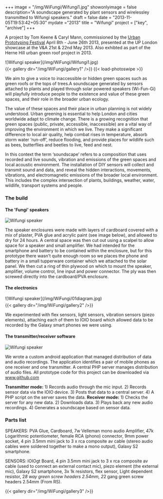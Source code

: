 +++
image = "/img/WiFungi/Wifungi1.jpg"
showonlyimage = false
description="A soundscape generated by plant sensors and wirelessley transmitted to Wifungi speakers."
draft = false
date = "2013-11-05T19:53:42+05:30"
mydate ="2013"
title = "Wifungi"
project = ["key", "archive"]
+++  

A project by Tom Keene &amp; Caryl Mann, commissioned by the <a href="http://uplondon.net">Urban Prototyping Festival</a> April 8th - June 26th 2013, presented at the UP London showcase at the V&amp;A 21st &amp; 22nd May 2013. Also exhibted as part of the Herne Hill urban green roof project in 2013.

<div style="margin-bottom:5px;">![Wifungi speaker](/img/WiFungi/Wifungi1.jpg)</div>
{{< gallery dir="/img/WiFungi/gallery1" />}}
{{< load-photoswipe >}}

We aim to give a voice to inaccessible or hidden green spaces such as green roofs or the tops of trees.A soundscape generated by sensors attached to plants and played through solar powered speakers (Wi-Fun-Gi) will playfully introduce people to the existence and value of these green spaces, and their role in the broader urban ecology.

The value of these spaces and their place in urban planning is not widely understood.  Urban greening is essential to help London and cities worldwide adapt to climate change. There is a growing recognition that green spaces (public, private, accessible, inaccessible) are a vital way of improving the environment in which we live. They make a significant difference to local air quality, help combat rises in temperature, absorb storm water ‘run-off’, reduce flooding, and provide places for wildlife such as bees, butterflies and beetles to live, feed and nest.   

In this context the term ‘soundscape’ refers to a composition that uses recorded and live sounds, vibration and emissions of the green spaces and local acoustic environment. The installation of DIY sensors will collect and transmit sound and data, and  reveal the hidden interactions, movements, vibrations, and electromagnetic emissions of the broader local environment.  This includes the complex intersection of plants, buildings, weather, water, wildlife, transport systems and people.  

### The build

#### The 'Fungi' speakers

![Wifungi speaker](/img/WiFungi/speakerinside.jpg)

The speaker enclosures were made with layers of cardboard covered with a mix of plaster, PVA glue and acrylic paint (see image below), and allowed to dry for 24 hours. A central space was then cut out using a scalpel to allow space for a speaker and small amplifier. We had intended for the smartphone and battery to be contained within the enclosure, but for this prototype there wasn't quite enough room so we places the phone and battery in a small tupperware container which we attached to the solar panel.  We then cut a ring of thin plywood on which to mount the speaker, amplifier, volume control, line input and power connector. The ply was then screwed directly into the cardboard/PVA enclosure.

#### The electronics

<div style="margin-bottom:5px;">![Wifungi speaker](/img/WiFungi/01diagram.jpg)</div>
{{< gallery dir="/img/WiFungi/gallery2" />}}

We experimented with flex sensors, light sensors, vibration sensors (piezo elements), attaching each of them to IOIO board which allowed data to be recorded by the Galaxy smart phones we were using.

#### The transmitter/receiver software
![Wifungi speaker](/img/WiFungi/wiFungiScreen.jpg)

We wrote a custom android application that managed distribution of data and audio recordings. The application identifies a pair of mobile phones as one receiver and one transmitter. A central PHP server manages distribution of audio files. All prototype code for this project can be downloaded via <a href="https://github.com/anthillsocial/WiFungi" title="https://github.com/anthillsocial/WiFungi">www.github.com</a>

**Transmitter mode:** 1) Records audio through the mic input. 2) Records sensor data via the IOIO device. 3) Posts that data to a central server. 4) A PHP script on the server saves the data. **Receiver mode:** 1) Checks the server for any new data. 2) Downloads data. 3) Plays back any new audio recordings. 4) Generates a soundscape based on sensor data.

### Parts list

SPEAKERS: PVA Glue, Cardboard, 7w Velleman mono audio Amplifier, 47k Logarithmic potentiometer, female RCA (phono) connector, 9mm power socket, 4 pin 3.5mm mini jack to 3 x rca composite av cable (stereo audio cables were soldered together to make a mono output), Galaxy S2 smartphone.

SENSORS: IOIOgt Board, 4 pin 3.5mm mini jack to 3 x rca composite av cable (used to connect an external contact mic), piezo element (the external mic), Galaxy S2 smartphone, 3x 1k resistors, flex sensor, Light dependent resistor, 2*8 way green screw headers 2.54mm, 2*2 gang green screw headers 2.54mm (From RS).

{{< gallery dir="/img/WiFungi/gallery3" />}}
